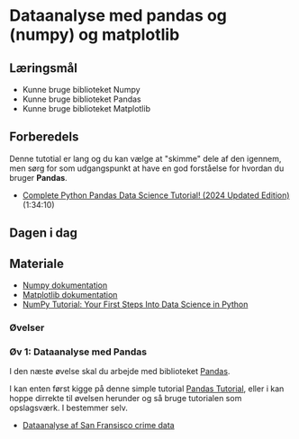 # Dataanalyse med pandas og (numpy) og matplotlib

## Læringsmål
* Kunne bruge biblioteket Numpy
* Kunne bruge biblioteket Pandas
* Kunne bruge biblioteket Matplotlib

## Forberedels  
Denne tutotial er lang og du kan vælge at "skimme" dele af den igennem, men sørg for som udgangspunkt at have en god forståelse for hvordan du bruger **Pandas**.

* [Complete Python Pandas Data Science Tutorial! (2024 Updated Edition)](https://www.youtube.com/watch?v=2uvysYbKdjM) (1:34:10)
## Dagen i dag


## Materiale
* [Numpy dokumentation](https://numpy.org/doc/stable/user/absolute_beginners.html)
* [Matplotlib dokumentation](https://matplotlib.org/stable/)
* [NumPy Tutorial: Your First Steps Into Data Science in Python](https://realpython.com/numpy-tutorial/#hello-numpy-curving-test-grades-tutorial)

### Øvelser
### Øv 1: Dataanalyse med Pandas

I den næste øvelse skal du arbejde med biblioteket [Pandas](https://www.w3schools.com/python/pandas/default.asp). 

I kan enten først kigge på denne simple tutorial [Pandas Tutorial](https://www.w3schools.com/python/pandas/default.asp), eller i kan  hoppe dirrekte til øvelsen herunder og så bruge tutorialen som opslagsværk. I bestemmer selv.

* [Dataanalyse af San Fransisco crime data](https://github.com/ITAKEA/kode_fra_undervisning_e24/tree/master/python3/Pandas_SF_Crime/exercise_pandas_sf.ipynb)
